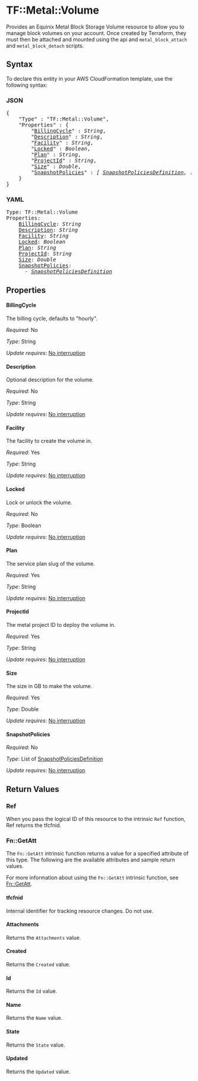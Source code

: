 # TF::Metal::Volume

Provides an Equinix Metal Block Storage Volume resource to allow you to
manage block volumes on your account.
Once created by Terraform, they must then be attached and mounted
using the api and `metal_block_attach` and `metal_block_detach`
scripts.

## Syntax

To declare this entity in your AWS CloudFormation template, use the following syntax:

### JSON

<pre>
{
    "Type" : "TF::Metal::Volume",
    "Properties" : {
        "<a href="#billingcycle" title="BillingCycle">BillingCycle</a>" : <i>String</i>,
        "<a href="#description" title="Description">Description</a>" : <i>String</i>,
        "<a href="#facility" title="Facility">Facility</a>" : <i>String</i>,
        "<a href="#locked" title="Locked">Locked</a>" : <i>Boolean</i>,
        "<a href="#plan" title="Plan">Plan</a>" : <i>String</i>,
        "<a href="#projectid" title="ProjectId">ProjectId</a>" : <i>String</i>,
        "<a href="#size" title="Size">Size</a>" : <i>Double</i>,
        "<a href="#snapshotpolicies" title="SnapshotPolicies">SnapshotPolicies</a>" : <i>[ <a href="snapshotpoliciesdefinition.md">SnapshotPoliciesDefinition</a>, ... ]</i>
    }
}
</pre>

### YAML

<pre>
Type: TF::Metal::Volume
Properties:
    <a href="#billingcycle" title="BillingCycle">BillingCycle</a>: <i>String</i>
    <a href="#description" title="Description">Description</a>: <i>String</i>
    <a href="#facility" title="Facility">Facility</a>: <i>String</i>
    <a href="#locked" title="Locked">Locked</a>: <i>Boolean</i>
    <a href="#plan" title="Plan">Plan</a>: <i>String</i>
    <a href="#projectid" title="ProjectId">ProjectId</a>: <i>String</i>
    <a href="#size" title="Size">Size</a>: <i>Double</i>
    <a href="#snapshotpolicies" title="SnapshotPolicies">SnapshotPolicies</a>: <i>
      - <a href="snapshotpoliciesdefinition.md">SnapshotPoliciesDefinition</a></i>
</pre>

## Properties

#### BillingCycle

The billing cycle, defaults to "hourly".

_Required_: No

_Type_: String

_Update requires_: [No interruption](https://docs.aws.amazon.com/AWSCloudFormation/latest/UserGuide/using-cfn-updating-stacks-update-behaviors.html#update-no-interrupt)

#### Description

Optional description for the volume.

_Required_: No

_Type_: String

_Update requires_: [No interruption](https://docs.aws.amazon.com/AWSCloudFormation/latest/UserGuide/using-cfn-updating-stacks-update-behaviors.html#update-no-interrupt)

#### Facility

The facility to create the volume in.

_Required_: Yes

_Type_: String

_Update requires_: [No interruption](https://docs.aws.amazon.com/AWSCloudFormation/latest/UserGuide/using-cfn-updating-stacks-update-behaviors.html#update-no-interrupt)

#### Locked

Lock or unlock the volume.

_Required_: No

_Type_: Boolean

_Update requires_: [No interruption](https://docs.aws.amazon.com/AWSCloudFormation/latest/UserGuide/using-cfn-updating-stacks-update-behaviors.html#update-no-interrupt)

#### Plan

The service plan slug of the volume.

_Required_: Yes

_Type_: String

_Update requires_: [No interruption](https://docs.aws.amazon.com/AWSCloudFormation/latest/UserGuide/using-cfn-updating-stacks-update-behaviors.html#update-no-interrupt)

#### ProjectId

The metal project ID to deploy the volume in.

_Required_: Yes

_Type_: String

_Update requires_: [No interruption](https://docs.aws.amazon.com/AWSCloudFormation/latest/UserGuide/using-cfn-updating-stacks-update-behaviors.html#update-no-interrupt)

#### Size

The size in GB to make the volume.

_Required_: Yes

_Type_: Double

_Update requires_: [No interruption](https://docs.aws.amazon.com/AWSCloudFormation/latest/UserGuide/using-cfn-updating-stacks-update-behaviors.html#update-no-interrupt)

#### SnapshotPolicies

_Required_: No

_Type_: List of <a href="snapshotpoliciesdefinition.md">SnapshotPoliciesDefinition</a>

_Update requires_: [No interruption](https://docs.aws.amazon.com/AWSCloudFormation/latest/UserGuide/using-cfn-updating-stacks-update-behaviors.html#update-no-interrupt)

## Return Values

### Ref

When you pass the logical ID of this resource to the intrinsic `Ref` function, Ref returns the tfcfnid.

### Fn::GetAtt

The `Fn::GetAtt` intrinsic function returns a value for a specified attribute of this type. The following are the available attributes and sample return values.

For more information about using the `Fn::GetAtt` intrinsic function, see [Fn::GetAtt](https://docs.aws.amazon.com/AWSCloudFormation/latest/UserGuide/intrinsic-function-reference-getatt.html).

#### tfcfnid

Internal identifier for tracking resource changes. Do not use.

#### Attachments

Returns the <code>Attachments</code> value.

#### Created

Returns the <code>Created</code> value.

#### Id

Returns the <code>Id</code> value.

#### Name

Returns the <code>Name</code> value.

#### State

Returns the <code>State</code> value.

#### Updated

Returns the <code>Updated</code> value.

